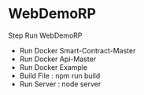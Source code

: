 # WebDemoRP
Step Run WebDemoRP
- Run Docker Smart-Contract-Master
- Run Docker Api-Master
- Run Docker Example
- Build File : npm run build
- Run Server : node server
